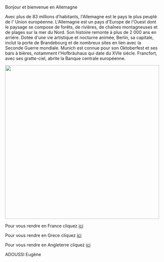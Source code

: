 Bonjour et bienvenue en Allemagne

Avec plus de 83 millions d'habitants, l'Allemagne est le pays le plus peuplé de l' Union européenne.
L'Allemagne est un pays d'Europe de l'Ouest dont le paysage se compose de forêts, de rivières, de chaînes montagneuses et de plages sur la mer du Nord. Son histoire remonte à plus de 2 000 ans en arrière. Dotée d'une vie artistique et nocturne animée, Berlin, sa capitale, inclut la porte de Brandebourg et de nombreux sites en lien avec la Seconde Guerre mondiale. Munich est connue pour son Oktoberfest et ses bars à bières, notamment l'Hofbräuhaus qui date du XVIe siècle. Francfort, avec ses gratte-ciel, abrite la Banque centrale européenne.

<img src="https://media.routard.com/image/23/3/hambourg.1554233.jpg" height=500px max-width=100px/>

Pour vous rendre en France cliquez  <a href="/france.md">ici</a>

Pour vous rendre en Grece cliquez  <a href="/grece.md">ici</a>

Pour vous rendre en Angleterre cliquez  <a href="/angleterre.md">ici</a>


ADOUSSI Eugène
